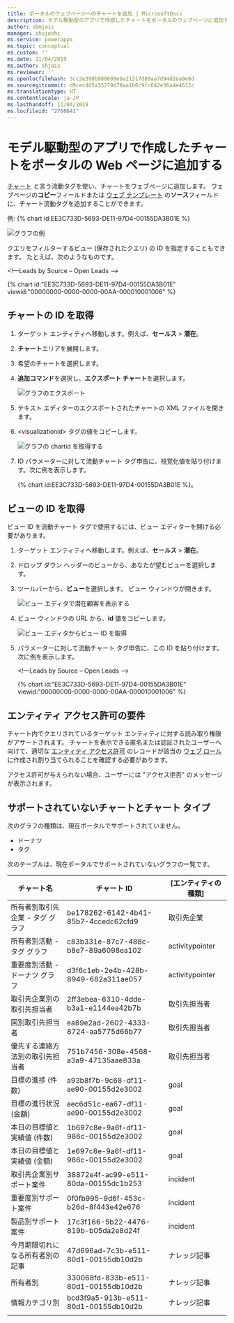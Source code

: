 ```yaml
---
title: ポータルのウェブページへのチャートを追加 | MicrosoftDocs
description: モデル駆動型のアプリで作成したチャートをポータルのウェブページに追加するための手順。
author: sbmjais
manager: shujoshi
ms.service: powerapps
ms.topic: conceptual
ms.custom: ''
ms.date: 11/04/2019
ms.author: shjais
ms.reviewer: ''
ms.openlocfilehash: 3cc2e390b988689e9a21317d80aa7d94d2ea9e6d
ms.sourcegitcommit: d9cecdd5a35279d78aa1b6c9fc642e36a4e4612c
ms.translationtype: HT
ms.contentlocale: ja-JP
ms.lasthandoff: 11/04/2019
ms.locfileid: "2760641"
---
```

# <a name="add-a-chart-created-in-a-model-driven-app-to-a-webpage-in-portal"></a>モデル駆動型のアプリで作成したチャートをポータルの Web ページに追加する

[チャート](../liquid/portals-entity-tags.md#chart) と言う流動タグを使い、チャートをウェブページに追加します。 ウェブページの**コピー**フィールドまたは [ウェブ テンプレート](../liquid/store-content-web-templates.md) の**ソース**フィールドに、チャート流動タグを追加することができます。
 
例: {% chart id:EE3C733D-5693-DE11-97D4-00155DA3B01E %}

![グラフの例](../media/dynamics365-chart-example.png "グラフの例")

クエリをフィルターするビュー (保存されたクエリ) の ID を指定することもできます。 たとえば、次のようなものです。

<!—Leads by Source – Open Leads -->

{% chart id:"EE3C733D-5693-DE11-97D4-00155DA3B01E" viewid:"00000000-0000-0000-00AA-000010001006" %}

## <a name="get-the-id-of-a-chart"></a>チャートの ID を取得

1.  ターゲット エンティティへ移動します。例えば、**セールス** > **潜在**。
2.  **チャート**エリアを展開します。
3.  希望のチャートを選択します。
4.  **追加コマンド**を選択し、**エクスポート チャート**を選択します。

    ![グラフのエクスポート](../media/export-dynamics365-chart.png "グラフのエクスポート")

5. テキスト エディターのエクスポートされたチャートの XML ファイルを開きます。
6. \<visualizationid\> タグの値をコピーします。

    ![グラフの chartid を取得する](../media/dynamics365-chart-chartid.png "グラフのグラフ ID を取得する")

7. ID パラメーターに対して流動チャート タグ申告に、視覚化値を貼り付けます。次に例を表示します。

    {% chart id:EE3C733D-5693-DE11-97D4-00155DA3B01E %}。

## <a name="get-the-id-of-a-view"></a>ビューの ID を取得

ビュー ID を流動チャート タグで使用するには、ビュー エディターを開ける必要があります。
 
1.  ターゲット エンティティへ移動します。例えば、**セールス** > **潜在**。
2.  ドロップ ダウン ヘッダーのビューから、あなたが望むビューを選択します。
3.  ツールバーから、**ビュー**を選択します。 ビュー ウィンドウが開きます。

    ![ビュー エディタで潜在顧客を表示する](../media/dynamics365-chart-view.png "ビュー エディタで潜在顧客を表示する")

4. ビュー ウィンドウの URL から、**id** 値をコピーします。

    ![ビュー エディタからビュー ID を取得](../media/dynamics365-chart-viewid.png "ビュー エディタからビュー ID を取得する")

5. パラメーターに対して流動チャート タグ申告に、この ID を貼り付けます。次に例を表示します。

    <!—Leads by Source – Open Leads -->

    {% chart id:"EE3C733D-5693-DE11-97D4-00155DA3B01E" viewid:"00000000-0000-0000-00AA-000010001006" %}

## <a name="entity-permission-requirement"></a>エンティティ アクセス許可の要件

チャート内でクエリされているターゲット エンティティに対する読み取り権限がアサートされます。 チャートを表示できる匿名または認証されたユーザーへ向けて、適切な [エンティティ アクセス許可](assign-entity-permissions.md) のレコードが該当の [ウェブ ロール](create-web-roles.md) に作成され割り当てられることを確認する必要があります。 
 
アクセス許可が与えられない場合、ユーザーには "アクセス拒否" のメッセージが表示されます。

## <a name="unsupported-charts-and-chart-types"></a>サポートされていないチャートとチャート タイプ

次のグラフの種類は、現在ポータルでサポートされていません。
- ドーナツ
- タグ

次のテーブルは、現在ポータルでサポートされていないグラフの一覧です。

| チャート名                              | チャート ID                             | [エンティティの種類]      |
|-----------------------------------------|--------------------------------------|------------------|
| 所有者別取引先企業 - タグ グラフ           | be178262-6142-4b41-85b7-4ccedc62cfd9 | 取引先企業          |
| 所有者別活動 - タグ グラフ         | c83b331e-87c7-488c-b8e7-89a6098ea102 | activitypointer  |
| 重要度別活動 - ドーナツ グラフ | d3f6c1eb-2e4b-428b-8949-682a311ae057 | activitypointer  |
| 取引先企業別の取引先担当者                     | 2ff3ebea-6310-4dde-b3a1-e1144ea42b7b | 取引先担当者          |
| 国別取引先担当者                     | ea89e2ad-2602-4333-8724-aa5775d66b77 | 取引先担当者          |
| 優先する連絡方法別の取引先担当者    | 751b7456-308e-4568-a3a9-47135aae833a | 取引先担当者          |
| 目標の進捗 (件数)                   | a93b8f7b-9c68-df11-ae90-00155d2e3002 | goal             |
| 目標の進行状況 (金額)                   | aec6d51c-ea67-df11-ae90-00155d2e3002 | goal             |
| 本日の目標値と実績値 (件数)      | 1b697c8e-9a6f-df11-986c-00155d2e3002 | goal             |
| 本日の目標値と実績値 (金額)      | 1e697c8e-9a6f-df11-986c-00155d2e3002 | goal             |
| 取引先企業別サポート案件                        | 38872e4f-ac99-e511-80da-00155dc1b253 | incident         |
| 重要度別サポート案件                       | 0f0fb995-9d6f-453c-b26d-8f443e42e676 | incident         |
| 製品別サポート案件                        | 17c3f166-5b22-4476-819b-b05da2e8d24f | incident         |
| 今月期限切れになる所有者別の記事   | 47d696ad-7c3b-e511-80d1-00155db10d2b | ナレッジ記事 |
| 所有者別                                | 330068fd-833b-e511-80d1-00155db10d2b | ナレッジ記事 |
| 情報カテゴリ別                              | bcd3f9a5-913b-e511-80d1-00155db10d2b | ナレッジ記事 | 
| | |
